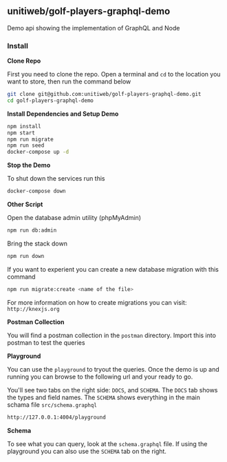## unitiweb/golf-players-graphql-demo
Demo api showing the implementation of GraphQL and Node

### Install

**Clone Repo**

First you need to clone the repo. Open a terminal and `cd` to the location you want to store, then run the command below

```bash
git clone git@github.com:unitiweb/golf-players-graphql-demo.git
cd golf-players-graphql-demo
```

**Install Dependencies and Setup Demo**

```bash
npm install
npm start
npm run migrate
npm run seed
docker-compose up -d
```

**Stop the Demo**

To shut down the services run this

```bash
docker-compose down
```

**Other Script**

Open the database admin utility (phpMyAdmin)

```bash
npm run db:admin
```

Bring the stack down

```bash
npm run down
```

If you want to experient you can create a new database migration with this command

```bash
npm run migrate:create <name of the file>
```

For more information on how to create migrations you can visit: `http://knexjs.org`

**Postman Collection**

You will find a postman collection in the `postman` directory. Import this into postman to test the queries

**Playground**

You can use the `playground` to tryout the queries. Once the demo is up and running you can browse to the following 
url and your ready to go.

You'll see two tabs on the right side: `DOCS`, and `SCHEMA`. The `DOCS` tab shows the types and field names. The `SCHEMA` 
shows everything in the main schama file `src/schema.graphql`

```bash
http://127.0.0.1:4004/playground
```

**Schema**

To see what you can query, look at the `schema.graphql` file. If using the playground you can also use the `SCHEMA` 
tab on the right.
